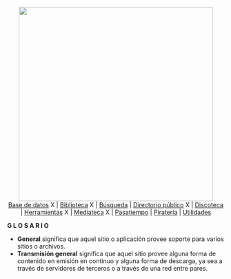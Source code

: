 <!-- START doctoc generated TOC please keep comment here to allow auto update -->
<!-- DON'T EDIT THIS SECTION, INSTEAD RE-RUN doctoc TO UPDATE -->



<!-- END doctoc generated TOC please keep comment here to allow auto update -->

<p align="center">
    <img src="https://i.imgur.com/bKC4xJd.png" width="450">
    <br>
     <a href="notes/basededatos.md">Base de datos</a> X | 
     <a href="notes/biblioteca.md">Biblioteca</a> X | 
     <a href="notes/busqueda.md">Búsqueda</a> |
     <a href="notes/directoriopublico.md">Directorio público</a> X | 
     <a href="notes/discoteca.md">Discoteca</a> | 
     <a href="notes/herramienta.md">Herramientas</a> X | 
     <a href="notes/mediateca.md">Mediateca</a> X | 
     <a href="notes/pasatiempo.md">Pasatiempo</a> | 
     <a href="notes/pirateria.md">Piratería</a> | 
     <a href="notes/utilidades.md">Utilidades</a>
    <br>
</p>

**G L O S A R I O**

- **General** significa que aquel sitio o aplicación provee soporte para varios sitios o archivos.
- **Transmisión general** significa que aquel sitio provee alguna forma de contenido en emisión en continuo y alguna forma de descarga, ya sea a través de servidores de terceros o a través de una red entre pares.
